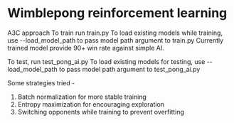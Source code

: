# Wimblepong reinforcement learning
A3C approach
To train run train.py 
To load existing models while training, use --load_model_path to pass model path argument to train.py
Currently trained model provide 90+ win rate against simple AI.

To test, run test_pong_ai.py
To load existing models for testing, use --load_model_path to pass model path argument to test_pong_ai.py

Some strategies tried - 
1. Batch normalization for more stable training
2. Entropy maximization for encouraging exploration
3. Switching opponents while training to prevent overfitting
